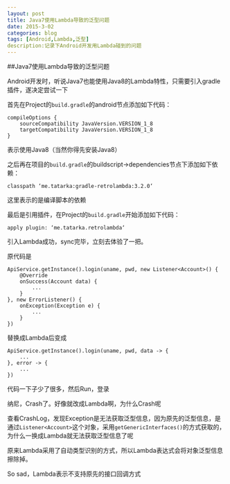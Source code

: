```yaml
---
layout: post
title: Java7使用Lambda导致的泛型问题
date: 2015-3-02
categories: blog
tags: [Android,Lambda,泛型]
description:记录下Android开发用Lambda碰到的问题
---
```



##Java7使用Lambda导致的泛型问题

Android开发时，听说Java7也能使用Java8的Lambda特性，只需要引入gradle插件，遂决定尝试一下

首先在Project的`build.gradle`的android节点添加如下代码：

```
compileOptions {
	sourceCompatibility JavaVersion.VERSION_1_8
    targetCompatibility JavaVersion.VERSION_1_8
}
```

表示使用Java8（当然你得先安装Java8）

之后再在项目的`build.gradle`的buildscript->dependencies节点下添加如下依赖：

```
classpath ‘me.tatarka:gradle-retrolambda:3.2.0‘
```

这里表示的是编译脚本的依赖

最后是引用插件，在Project的`build.gradle`开始添加如下代码：

```
apply plugin: ‘me.tatarka.retrolambda‘
```

引入Lambda成功，sync完毕，立刻去体验了一把。

原代码是

```
ApiService.getInstance().login(uname, pwd, new Listener<Account>() {
	@Override
	onSuccess(Account data) {
		...
	}
}, new ErrorListener() {
	onException(Exception e) {
		...
	}
})
```

替换成Lambda后变成

```
ApiService.getInstance().login(uname, pwd, data -> {
	...
}, error -> {
	...
})
```

代码一下子少了很多，然后Run，登录

纳尼，Crash了。好像就改成Lambda啊，为什么Crash呢

查看CrashLog，发现Exception是无法获取泛型信息，因为原先的泛型信息，是通过`Listener<Account>`这个对象，采用`getGenericInterfaces()`的方式获取的，为什么一换成Lambda就无法获取泛型信息了呢

原来Lambda采用了自动类型识别的方式，所以Lambda表达式会将对象泛型信息擦除掉。

So sad，Lambda表示不支持原先的接口回调方式



